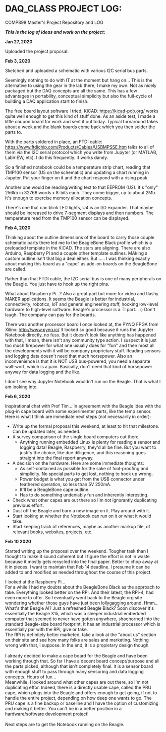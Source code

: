 # DAQ_CLASS PROJECT LOG:
COMP898 Master's Project Repository and LOG

***This is the log of ideas and work on the project:***

**Jan 27, 2020**

Uploaded the project proposal. 

**Feb 3, 2020**

Sketched and uploaded a schematic with various I2C serial bus parts.

Seemingly nothing to do with IT at the moment but hang on... This is the alternative to using the gear in the lab there, I make my own. Not as nicely packaged but the DAQ concepts are all the same. This has a few advantages in portability, conceptual simplicity but also the full-cycle of building a DAQ application start to finish.

The free board layout software I tried, KiCAD: https://kicad-pcb.org/    works quite well enough to get this kind of stuff done. As an aside test, I made a little coupon board for work and sent it out today. Typical turnaround takes about a week and the blank boards come back which you then solder the parts to. 

With the parts soldered in place, an FTDI cable: https://www.ftdichip.com/Products/Cables/USBMPSSE.htm talks to all of them via the I2C serial protocol which you write from Jupyter (or MATLAB, LabVIEW, etc). I do this frequently. It works dandy.

So a finished notebook could be a temperature strip chart, reading that TMP100 sensor (U5 on the schematic) and updating a chart running in Jupyter.  Put your finger on it and the chart respond with a rising peak. 

Another one would be reading/writing text to that EEPROM (U2). It's "only" 256kb in 32768 words x 8-bits each. They come bigger, up to about 2Mb. It's enough to exercise memory allocation concepts. 

There's one that can blink LED lights, U4 is an I/O expander. That maybe should be increased to drive 7-segment displays and then numbers. The temperature read from the TMP100 sensor can be displayed. 

**Feb 4, 2020**

Thinking about the outline dimensions of the board to carry those couple schematic parts there led me to the BeagleBone Black profile which is a preloaded template in the KiCAD. The stars are aligning. There are also Arduino, Raspberry Pi and a couple other template outlines. MAking a custom outline isn't that big a deal either. But ..... I was thinking exactly about making this board as a "cape" as add-on boards on the BeagleBone are called. 

Rather than that FTDI cable, the I2C serial bus is one of many peripherals on the Beagle. You just have to hook up the right pins. 

What about Raspberry Pi...? Also a great part but more for video and flashy MAKER applications. It seems the Beagle is better for industrial, connectivity, robotics, IoT and general engineering stuff, hooking low-level hardware to high-level software. Beagle's processor is a TI part... :) Don't laugh. The company can pay for the boards.

There was another processor board I once looked at, the PYNQ FPGA from Xilinx: http://www.pynq.io/  It looked so good because it runs the Jupyter Notebook directly, no fuss. But it doesn't look like anything has happened with that, I mean, there isn't any community type action. I suspect it is just too much firepower for what one usually does for "fun" and then most all the developments with it will be company proprietary stuff. Reading sensors and logging data doesn't need that much horsepower. Also an inconvenience is that it is NOT USB bus-powered, you need a separate wall-wort, which is a pain. Basically, don't need that kind of horsepower anyway for data logging and the like.

I don't see why Jupyter Notebook wouldn't run on the Beagle. That is what I am looking into.

**Feb 6, 2020**

Inspirational chat with Prof Tim... In agreement with the Beagle idea with the plug-in cape board with some experimenter parts, like the temp sensor. Here is what I think are immediate next steps (not necessarily in order):

- Write up the formal proposal this weekend, at least to hit that milestone. Can be updated later, as needed.
- A survey comparison of the single board computers out there. 
    - Anything running embedded Linux is plenty for reading a sensor and logging data! Beagle, Raspberry, they'd all be fine. But you want to justify the choice, like due dilligence, and this reasoning goes straight into the final report anyway.
- A decision on the hardware. Here are some immediate thoughts:
    - As self-contained as possible for the sake of fool-proofing and simplicity. No special parts to get lost, nothing to hook up wrong.
    - Power budget is what you get from the USB connector under teathered operation, so less than 5V 250mA. 
    - It'll be a BeagleBone cape outline. 
    - Has to do something undeniably fun and inherently interesting.
- Check what other capes are out there so I'm not ignorantly duplicating previous effort.
- Dust off the Beagle and burn a new image on it. Play around with it. 
- Start looking at whether the Notebook can run on it or what it would take.
- Start keeping track of references, maybe as another markup file, of relevant books, websites, projects, etc.

**Feb 10 2020**

Started writing up the proposal over the weekend. Tougher task than I thought to make it sound coherent but I figure the effort is not in waste because it mostly gets recycled into the final paper. Better to chop away at it in pieces. I want to maintain that Feb 14 deadline. I presume it can be added to and modified as needed throughout the course of this project.

I looked at the Raspberry Pi...<br>
For a while I had my doubts about the BeagleBone Black as the approach to take. Everything looked better on the RPi. And their latest, the RPi-4, had even more to offer. So I eventually went back to the Beagle.org site wondering whether those guys have just been lollygagging around. Hmm... What's that Beagle AI? Just a refreshed Beagle Black? Soon discover it's essentially the Beagle X15, which was a sleeper industrial embedded computer that seemed to never have gotten anywhere, shoehorned into the standard Beagle-size board footprint. It has an industrial processor which is essentially par with the RPi, give or take. 
<br> 
The RPi is definitely better marketed, take a look at the "about us" section on their site and see how many folks are sales and marketing. Nothing wrong with that, I suppose. In the end, it is a propietary design though. 
<br>
<br>
I already decided to make a cape board for the Beagle and have been working through that. So far I have a decent board concept/purpose and all the parts picked, although that isn't completely final. It is a sensor board with enough stuff to pass through many sensoring and data logging concepts. Hours of fun...
<br>
Meanwhile, I looked around what other capes are out there, so I'm not duplicating effor. Indeed, there is a directly usable cape, called the PRU cape, which plugs into the Beagle and offers enough to get going, if not to handle the entire project, depending on how deep one wants to go. The PRU cape is a fine backup or baseline and I have the option of customizing and making it better. You can't be in a better position in a hardware/software development project!
<br>
<br>
Next steps are to get the Notebook running on the Beagle.


